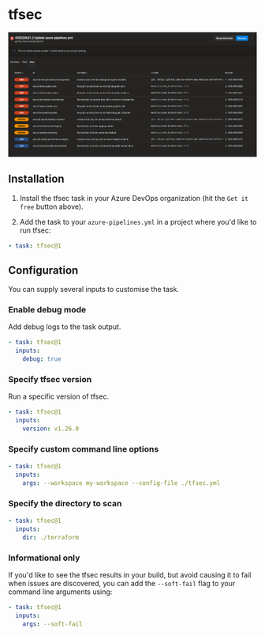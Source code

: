 # tfsec

![Screenshot showing the tfsec extension in the Azure Devops UI](screenshot.png)

## Installation

1. Install the tfsec task in your Azure DevOps organization (hit the `Get it free` button above).

2. Add the task to your `azure-pipelines.yml` in a project where you'd like to run tfsec:

```yaml
- task: tfsec@1
```

## Configuration

You can supply several inputs to customise the task.

### Enable debug mode

Add debug logs to the task output.

```yaml
- task: tfsec@1
  inputs:
    debug: true
```

### Specify tfsec version

Run a specific version of tfsec.

```yaml
- task: tfsec@1
  inputs:
    version: v1.26.0
```

### Specify custom command line options

```yaml
- task: tfsec@1
  inputs:
    args: --workspace my-workspace --config-file ./tfsec.yml
```

### Specify the directory to scan

```yaml
- task: tfsec@1
  inputs:
    dir: ./terraform
```


### Informational only

If you'd like to see the tfsec results in your build, but avoid causing it to fail when issues are discovered, you can add the `--soft-fail` flag to your command line arguments using:

```yaml
- task: tfsec@1
  inputs:
    args: --soft-fail
```
